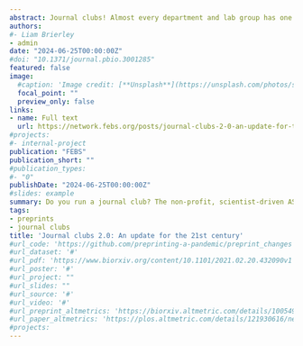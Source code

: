```yaml
---
abstract: Journal clubs! Almost every department and lab group has one. These clubs can be excellent opportunities for early career researchers to gain experience reviewing research, reading critically, and understanding how to communicate more effectively (or how to not communicate, depending on the paper). A good journal club may consist of a number of researchers, each with slightly different areas of expertise who collectively contribute to a critical discussion of a chosen paper. However, these discussions are often kept behind closed doors, and rarely, if ever, shared with the authors of those papers. Almost always, journal club reviews are done on published papers, long after the critical feedback that is generated in the discussion can be useful to a paper’s authors.
authors:
#- Liam Brierley
- admin
date: "2024-06-25T00:00:00Z"
#doi: "10.1371/journal.pbio.3001285"
featured: false
image:
  #caption: 'Image credit: [**Unsplash**](https://unsplash.com/photos/s9CC2SKySJM)'
  focal_point: ""
  preview_only: false
links:
- name: Full text
  url: https://network.febs.org/posts/journal-clubs-2-0-an-update-for-the-21st-century
#projects:
#- internal-project
publication: "FEBS"
publication_short: ""
#publication_types:
#- "0"
publishDate: "2024-06-25T00:00:00Z"
#slides: example
summary: Do you run a journal club? The non-profit, scientist-driven ASAPbio (Accelerating Science and Publication in Biology) promotes transparency and innovation in life science communication, and they are offering funding to organise preprint review clubs. Find out about their other activities, too. 
tags:
- preprints
- journal clubs
title: 'Journal clubs 2.0: An update for the 21st century'
#url_code: 'https://github.com/preprinting-a-pandemic/preprint_changes'
#url_dataset: '#'
#url_pdf: 'https://www.biorxiv.org/content/10.1101/2021.02.20.432090v1'
#url_poster: '#'
#url_project: ""
#url_slides: ""
#url_source: '#'
#url_video: '#'
#url_preprint_altmetrics: 'https://biorxiv.altmetric.com/details/100549928'
#url_paper_altmetrics: 'https://plos.altmetric.com/details/121930616/new'
#projects:
---
```


